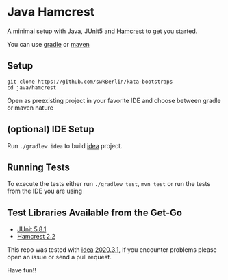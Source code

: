 # Java Hamcrest

A minimal setup with Java, [JUnit5](https://junit.org/junit5/) and [Hamcrest](http://hamcrest.org/) to get you started.

You can use [gradle](https://gradle.org/) or [maven](https://maven.apache.org/)

## Setup

    git clone https://github.com/swkBerlin/kata-bootstraps
    cd java/hamcrest

Open as preexisting project in your favorite IDE and choose between gradle or maven nature

## (optional) IDE Setup

Run `./gradlew idea` to build [idea](https://www.jetbrains.com/idea) project.

## Running Tests

To execute the tests either run `./gradlew test`, `mvn test` or run the tests from the IDE you are using

## Test Libraries Available from the Get-Go
- [JUnit 5.8.1](https://junit.org/junit5/docs/snapshot/release-notes/#release-notes-5.8.1)
- [Hamcrest 2.2](https://github.com/hamcrest/JavaHamcrest/blob/v2.2/CHANGES.md)

This repo was tested with [idea](https://www.jetbrains.com/idea) [2020.3.1](https://confluence.jetbrains.com/display/IDEADEV/IntelliJ+IDEA+2020.3.1+%28203.6682.168+build%29+Release+Notes), if you encounter problems please open an issue or send a pull request.

Have fun!!
